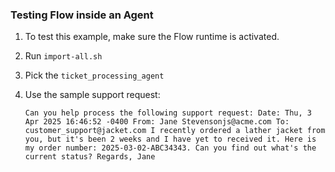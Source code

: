 ### Testing Flow inside an Agent

1. To test this example, make sure the Flow runtime is activated.
2. Run `import-all.sh` 
3. Pick the `ticket_processing_agent`
4. Use the sample support request: 
    
    `Can you help process the following support request: Date: Thu, 3 Apr 2025 16:46:52 -0400 From: Jane Stevensonjs@acme.com To: customer_support@jacket.com I recently ordered a lather jacket from you, but it's been 2 weeks and I have yet to received it. Here is my order number: 2025-03-02-ABC34343. Can you find out what's the current status? Regards, Jane`
